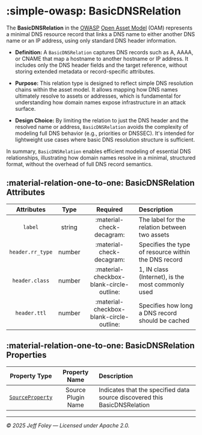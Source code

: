 # :simple-owasp: BasicDNSRelation

The **BasicDNSRelation** in the [OWASP](https://owasp.org) [Open Asset Model](https://github.com/owasp-amass/open-asset-model) (OAM) represents a minimal DNS resource record that links a DNS name to either another DNS name or an IP address, using only standard DNS header information.

- **Definition:** A `BasicDNSRelation` captures DNS records such as A, AAAA, or CNAME that map a hostname to another hostname or IP address. It includes only the DNS header fields and the target reference, without storing extended metadata or record-specific attributes.

- **Purpose:** This relation type is designed to reflect simple DNS resolution chains within the asset model. It allows mapping how DNS names ultimately resolve to assets or addresses, which is fundamental for understanding how domain names expose infrastructure in an attack surface.

- **Design Choice:** By limiting the relation to just the DNS header and the resolved name or address, `BasicDNSRelation` avoids the complexity of modeling full DNS behavior (e.g., priorities or DNSSEC). It's intended for lightweight use cases where basic DNS resolution structure is sufficient.

In summary, `BasicDNSRelation` enables efficient modeling of essential DNS relationships, illustrating how domain names resolve in a minimal, structured format, without the overhead of full DNS record semantics.

## :material-relation-one-to-one: BasicDNSRelation Attributes

| Attributes       | Type      | Required   | Description  |
| :--------------: | :-------: | :--------: | :----------- |
| `label` | string | :material-check-decagram: | The label for the relation between two assets |
| `header.rr_type` | number | :material-check-decagram: | Specifies the type of resource within the DNS record |
| `header.class` | number | :material-checkbox-blank-circle-outline: | 1, IN class (Internet), is the most commonly used |
| `header.ttl` | number | :material-checkbox-blank-circle-outline: | Specifies how long a DNS record should be cached |

## :material-relation-one-to-one: BasicDNSRelation Properties

| Property Type       | Property Name       | Description   |
| :-----------------: | :-----------------: | :------------ |
| [`SourceProperty`](../properties/source_property.md) | Source Plugin Name | Indicates that the specified data source discovered this BasicDNSRelation |

---

*© 2025 Jeff Foley — Licensed under Apache 2.0.*
